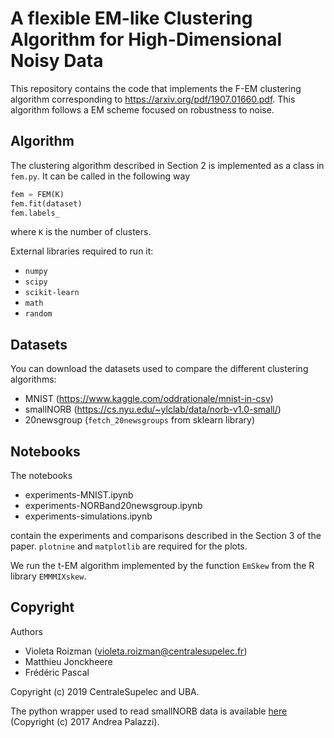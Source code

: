 # A flexible EM-like Clustering Algorithm for High-Dimensional Noisy Data

This repository contains the code that implements the F-EM clustering algorithm corresponding to https://arxiv.org/pdf/1907.01660.pdf. This algorithm follows a EM scheme focused on robustness to noise.

## Algorithm

The clustering algorithm described in Section 2 is implemented as a class in `fem.py`. It can be called in the following way

```python
fem = FEM(K)
fem.fit(dataset)
fem.labels_
```
where `K` is the number of clusters.

External libraries required to run it:

- `numpy`
- `scipy`
- `scikit-learn`
- `math`
- `random`

## Datasets

You can download the datasets used to compare the different clustering algorithms:

- MNIST (https://www.kaggle.com/oddrationale/mnist-in-csv)
- smallNORB (https://cs.nyu.edu/~ylclab/data/norb-v1.0-small/)
- 20newsgroup (`fetch_20newsgroups` from sklearn library)

## Notebooks

The notebooks

- experiments-MNIST.ipynb
- experiments-NORBand20newsgroup.ipynb
- experiments-simulations.ipynb

contain the experiments and comparisons described in the Section 3 of the paper. `plotnine` and `matplotlib` are required for the plots.

We run the t-EM algorithm implemented by the function `EmSkew` from the R library `EMMMIXskew`. 

## Copyright

Authors

- Violeta Roizman (violeta.roizman@centralesupelec.fr)
- Matthieu Jonckheere
- Frédéric Pascal

Copyright (c) 2019 CentraleSupelec and UBA.

The python wrapper used to read smallNORB data is available [here](https://github.com/ndrplz/small_norb) (Copyright (c) 2017 Andrea Palazzi).
